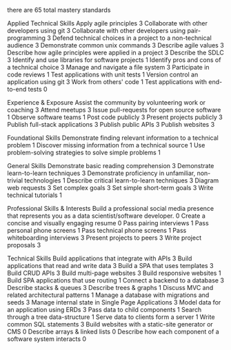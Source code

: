 there are 65 total mastery standards

 Applied Technical Skills
Apply agile principles	3
Collaborate with other developers using git	3
Collaborate with other developers using pair-programming	3
Defend technical choices in a project to a non-technical audience	3
Demonstrate common unix commands	3
Describe agile values	3
Describe how agile principles were applied in a project	3
Describe the SDLC	3
Identify and use libraries for software projects	1
Identify pros and cons of a technical choice	3
Manage and navigate a file system	3
Participate in code reviews	1
Test applications with unit tests	1
Version control an application using git	3
Work from others' code	1
Test applications with end-to-end tests	0

 Experience & Exposure
Assist the community by volunteering work or coaching	3
Attend meetups	3
Issue pull-requests for open source software	1
Observe software teams	1
Post code publicly	3
Present projects publicly	3
Publish full-stack applications	3
Publish public APIs	3
Publish websites	3

 Foundational Skills
Demonstrate finding relevant information to a technical problem	1
Discover missing information from a technical source	1
Use problem-solving strategies to solve simple problems	1

 General Skills
Demonstrate basic reading comprehension	3
Demonstrate learn-to-learn techniques	3
Demonstrate proficiency in unfamiliar, non-trivial technologies	1
Describe critical learn-to-learn techniques	3
Diagram web requests	3
Set complex goals	3
Set simple short-term goals	3
Write technical tutorials	1

 Professional Skills & Interests
Build a professional social media presence that represents you as a data scientist/software developer.	0
Create a concise and visually engaging resume	0
Pass pairing interviews	1
Pass personal phone screens	1
Pass technical phone screens	1
Pass whiteboarding interviews	3
Present projects to peers	3
Write project proposals	3

 Technical Skills
Build applications that integrate with APIs	3
Build applications that read and write data	3
Build a SPA that uses templates	3
Build CRUD APIs	3
Build multi-page websites	3
Build responsive websites	1
Build SPA applications that use routing	1
Connect a backend to a database	3
Describe stacks & queues	3
Describe trees & graphs	1
Discuss MVC and related architectural patterns	1
Manage a database with migrations and seeds	3
Manage internal state in Single Page Applications	3
Model data for an application using ERDs	3
Pass data to child components	1
Search through a tree data-structure	1
Serve data to clients form a server	1
Write common SQL statements	3
Build websites with a static-site generator or CMS	0
Describe arrays & linked lists	0
Describe how each component of a software system interacts	0
